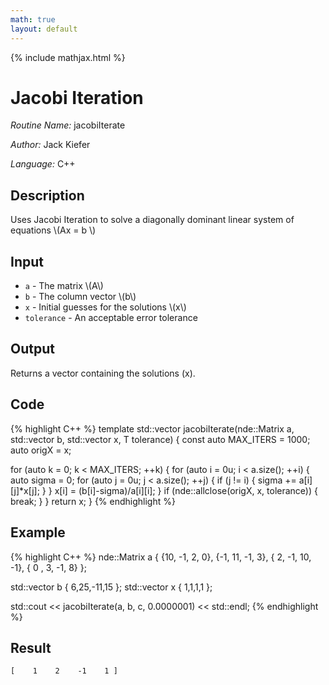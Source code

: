 ```yaml
---
math: true
layout: default
---
```


{% include mathjax.html %}


# Jacobi Iteration

*Routine Name:* jacobiIterate

*Author:* Jack Kiefer

*Language:* C++

## Description

Uses Jacobi Iteration to solve a diagonally dominant linear system of equations \\(Ax = b \\)

## Input

* ``a`` - The matrix \\(A\\)
* ``b`` - The column vector \\(b\\)
* ``x`` - Initial guesses for the solutions \\(x\\)
* ``tolerance`` - An acceptable error tolerance

## Output 

Returns a vector containing the solutions (x).

## Code

{% highlight C++ %}
template <typename T>
std::vector<T> jacobiIterate(nde::Matrix<T> a, std::vector<T> b, std::vector<T> x, T tolerance)
{
  const auto MAX_ITERS = 1000;
  auto origX = x;

  for (auto k = 0; k < MAX_ITERS; ++k)
  {
    for (auto i = 0u; i < a.size(); ++i)
    {
      auto sigma = 0;
      for (auto j = 0u; j < a.size(); ++j)
      {
        if (j != i)
        {
          sigma += a[i][j]*x[j];
        }
      }
      x[i] = (b[i]-sigma)/a[i][i];
    }
    if (nde::allclose(origX, x, tolerance))
    {
      break;
    }
  }
  return x;
}
{% endhighlight %}

## Example

{% highlight C++ %}
nde::Matrix<double> a {
  {10, -1,  2,  0},
  {-1, 11, -1,  3},
  { 2, -1, 10, -1},
  { 0 , 3, -1,  8} 
};

std::vector<double> b { 6,25,-11,15 };
std::vector<double> x { 1,1,1,1 };

std::cout << jacobiIterate(a, b, c, 0.0000001) << std::endl;
{% endhighlight %}

## Result
```
[    1    2    -1    1 ]
```
